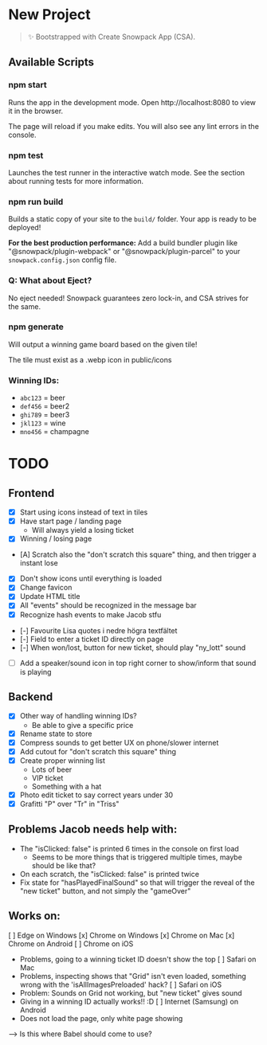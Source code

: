 # New Project

> ✨ Bootstrapped with Create Snowpack App (CSA).

## Available Scripts

### npm start

Runs the app in the development mode.
Open http://localhost:8080 to view it in the browser.

The page will reload if you make edits.
You will also see any lint errors in the console.

### npm test

Launches the test runner in the interactive watch mode.
See the section about running tests for more information.

### npm run build

Builds a static copy of your site to the `build/` folder.
Your app is ready to be deployed!

**For the best production performance:** Add a build bundler plugin like "@snowpack/plugin-webpack" or "@snowpack/plugin-parcel" to your `snowpack.config.json` config file.

### Q: What about Eject?

No eject needed! Snowpack guarantees zero lock-in, and CSA strives for the same.

### npm generate <tile>

Will output a winning game board based on the given tile!

The tile must exist as a .webp icon in public/icons

### Winning IDs:

- `abc123` = beer
- `def456` = beer2
- `ghi789` = beer3
- `jkl123` = wine
- `mno456` = champagne

# TODO

## Frontend
- [x] Start using icons instead of text in tiles
- [x] Have start page / landing page
  - Will always yield a losing ticket
- [x] Winning / losing page
- [A] Scratch also the "don't scratch this square" thing, and then trigger a instant lose
- [x] Don't show icons until everything is loaded
- [x] Change favicon
- [x] Update HTML title
- [x] All "events" should be recognized in the message bar
- [x] Recognize hash events to make Jacob stfu
- [-] Favourite Lisa quotes i nedre högra textfältet
- [-] Field to enter a ticket ID directly on page
- [-] When won/lost, button for new ticket, should play "ny_lott" sound
- [ ] Add a speaker/sound icon in top right corner to show/inform that sound is playing

## Backend
- [x] Other way of handling winning IDs?
  - Be able to give a specific price
- [x] Rename state to store
- [x] Compress sounds to get better UX on phone/slower internet 
- [x] Add cutout for "don't scratch this square" thing
- [x] Create proper winning list
  - Lots of beer
  - VIP ticket
  - Something with a hat
- [x] Photo edit ticket to say correct years under 30
- [x] Grafitti "P" over "Tr" in "Triss" 

## Problems Jacob needs help with:
- The "isClicked: false" is printed 6 times in the console on first load
  - Seems to be more things that is triggered multiple times, maybe should be like that?
- On each scratch, the "isClicked: false" is printed twice
- Fix state for "hasPlayedFinalSound" so that will trigger the reveal of the "new ticket" button, and not simply the "gameOver"

## Works on:
[ ] Edge on Windows
[x] Chrome on Windows
[x] Chrome on Mac
[x] Chrome on Android
[ ] Chrome on iOS
  - Problems, going to a winning ticket ID doesn't show the top
[ ] Safari on Mac
  - Problems, inspecting shows that "Grid" isn't even loaded, something wrong with the 'isAllImagesPreloaded' hack?
[ ] Safari on iOS
  - Problem: Sounds on Grid not working, but "new ticket" gives sound
  - Giving in a winning ID actually works!! :D 
[ ] Internet (Samsung) on Android
  - Does not load the page, only white page showing

--> Is this where Babel should come to use?


